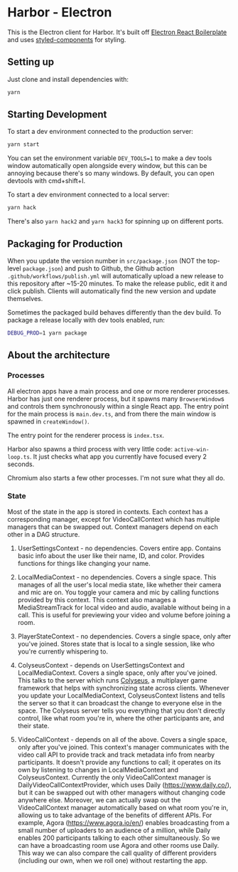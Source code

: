 # Harbor - Electron

This is the Electron client for Harbor. It's built off [Electron React Boilerplate](https://electron-react-boilerplate.js.org/) and uses [styled-components](https://styled-components.com/) for styling.

## Setting up

Just clone and install dependencies with:

```bash
yarn
```

## Starting Development

To start a dev environment connected to the production server:

```bash
yarn start
```

You can set the environment variable `DEV_TOOLS=1` to make a dev tools window automatically open alongside every window, but this can be annoying because there's so many windows. By default, you can open devtools with cmd+shift+I.

To start a dev environment connected to a local server:

```bash
yarn hack
```

There's also `yarn hack2` and `yarn hack3` for spinning up on different ports.

## Packaging for Production

When you update the version number in `src/package.json` (NOT the top-level `package.json`) and push to Github, the Github action `.github/workflows/publish.yml` will automatically upload a new release to this repository after ~15-20 minutes. To make the release public, edit it and click publish. Clients will automatically find the new version and update themselves.

Sometimes the packaged build behaves differently than the dev build. To package a release locally with dev tools enabled, run:

```bash
DEBUG_PROD=1 yarn package
```

## About the architecture

### Processes

All electron apps have a main process and one or more renderer processes. Harbor has just one renderer process, but it spawns many `BrowserWindow`s and controls them synchronously within a single React app. The entry point for the main process is `main.dev.ts`, and from there the main window is spawned in `createWindow()`.

The entry point for the renderer process is `index.tsx`.

Harbor also spawns a third process with very little code: `active-win-loop.ts`. It just checks what app you currently have focused every 2 seconds.

Chromium also starts a few other processes. I'm not sure what they all do.

### State

Most of the state in the app is stored in contexts. Each context has a corresponding manager, except for VideoCallContext which has multiple managers that can be swapped out. Context managers depend on each other in a DAG structure.

1. UserSettingsContext - no dependencies. Covers entire app. Contains basic info about the user like their name, ID, and color. Provides functions for things like changing your name.

2. LocalMediaContext - no dependencies. Covers a single space. This manages of all the user's local media state, like whether their camera and mic are on. You toggle your camera and mic by calling functions provided by this context. This context also manages a MediaStreamTrack for local video and audio, available without being in a call. This is useful for previewing your video and volume before joining a room.

3. PlayerStateContext - no dependencies. Covers a single space, only after you've joined. Stores state that is local to a single session, like who you're currently whispering to.

4. ColyseusContext - depends on UserSettingsContext and LocalMediaContext. Covers a single space, only after you've joined. This talks to the server which runs [Colyseus](https://www.colyseus.io/), a multiplayer game framework that helps with synchronizing state across clients. Whenever you update your LocalMediaContext, ColyseusContext listens and tells the server so that it can broadcast the change to everyone else in the space. The Colyseus server tells you everything that you don't directly control, like what room you're in, where the other participants are, and their state.

5. VideoCallContext - depends on all of the above. Covers a single space, only after you've joined. This context's manager communicates with the video call API to provide track and track metadata info from nearby participants. It doesn't provide any functions to call; it operates on its own by listening to changes in LocalMediaContext and ColyseusContext. Currently the only VideoCallContext manager is DailyVideoCallContextProvider, which uses Daily (https://www.daily.co/), but it can be swapped out with other managers without changing code anywhere else. Moreover, we can actually swap out the VideoCallContext manager automatically based on what room you're in, allowing us to take advantage of the benefits of different APIs. For example, Agora (https://www.agora.io/en/) enables broadcasting from a small number of uploaders to an audience of a million, while Daily enables 200 participants talking to each other simultaneously. So we can have a broadcasting room use Agora and other rooms use Daily. This way we can also compare the call quality of different providers (including our own, when we roll one) without restarting the app.
